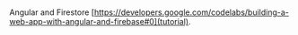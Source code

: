 # 

Angular and Firestore [https://developers.google.com/codelabs/building-a-web-app-with-angular-and-firebase#0](tutorial).
